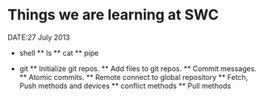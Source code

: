 Things we are learning at SWC
=============================
DATE:27 July 2013

* shell
** ls
** cat
** pipe

* git
** Initialize git repos.
** Add files to git repos.
** Commit messages.
** Atomic commits.
** Remote connect to global repository
** Fetch, Push methods and devices
** conflict  methods
** Pull methods


